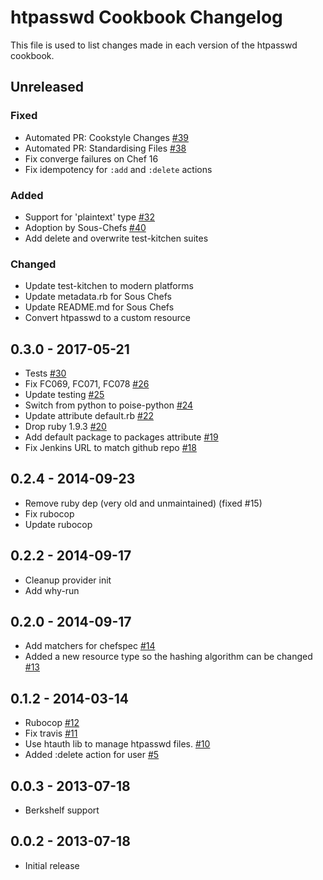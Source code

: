 # htpasswd Cookbook Changelog

This file is used to list changes made in each version of the htpasswd cookbook.

## Unreleased

### Fixed

- Automated PR: Cookstyle Changes [\#39](https://github.com/sous-chefs/htpasswd/pull/39)
- Automated PR: Standardising Files [\#38](https://github.com/sous-chefs/htpasswd/pull/38)
- Fix converge failures on Chef 16
- Fix idempotency for `:add` and `:delete` actions

### Added

- Support for 'plaintext' type [\#32](https://github.com/sous-chefs/htpasswd/pull/32)
- Adoption by Sous-Chefs [\#40](https://github.com/sous-chefs/htpasswd/pull/40)
- Add delete and overwrite test-kitchen suites

### Changed

- Update test-kitchen to modern platforms
- Update metadata.rb for Sous Chefs
- Update README.md for Sous Chefs
- Convert htpasswd to a custom resource

## 0.3.0 - 2017-05-21

- Tests [\#30](https://github.com/sous-chefs/htpasswd/pull/30)
- Fix FC069, FC071, FC078 [\#26](https://github.com/sous-chefs/htpasswd/pull/26)
- Update testing [\#25](https://github.com/sous-chefs/htpasswd/pull/25)
- Switch from python to poise-python [\#24](https://github.com/sous-chefs/htpasswd/pull/24)
- Update attribute default.rb  [\#22](https://github.com/sous-chefs/htpasswd/pull/22)
- Drop ruby 1.9.3 [\#20](https://github.com/sous-chefs/htpasswd/pull/20)
- Add default package to packages attribute [\#19](https://github.com/sous-chefs/htpasswd/pull/19)
- Fix Jenkins URL to match github repo [\#18](https://github.com/sous-chefs/htpasswd/pull/18)

## 0.2.4 - 2014-09-23

- Remove ruby dep (very old and unmaintained) (fixed #15)
- Fix rubocop
- Update rubocop

## 0.2.2 - 2014-09-17

- Cleanup provider init
- Add why-run

## 0.2.0 - 2014-09-17

- Add matchers for chefspec [\#14](https://github.com/sous-chefs/htpasswd/pull/14)
- Added a new resource type so the hashing algorithm can be changed [\#13](https://github.com/sous-chefs/htpasswd/pull/13)

## 0.1.2 - 2014-03-14

- Rubocop [\#12](https://github.com/sous-chefs/htpasswd/pull/12)
- Fix travis [\#11](https://github.com/sous-chefs/htpasswd/pull/11)
- Use htauth lib to manage htpasswd files. [\#10](https://github.com/sous-chefs/htpasswd/pull/10)
- Added :delete action for user [\#5](https://github.com/sous-chefs/htpasswd/pull/5)

## 0.0.3 - 2013-07-18

- Berkshelf support

## 0.0.2 - 2013-07-18

- Initial release
